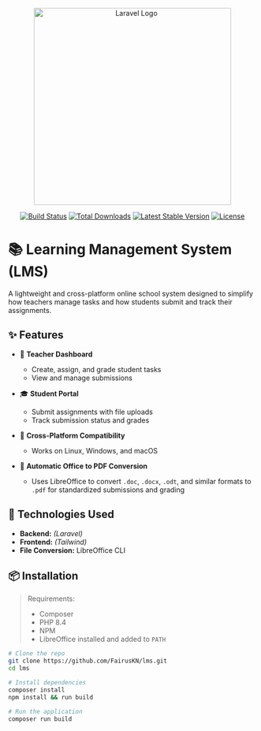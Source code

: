 <p align="center"><a href="https://laravel.com" target="_blank"><img src="https://raw.githubusercontent.com/laravel/art/master/logo-lockup/5%20SVG/2%20CMYK/1%20Full%20Color/laravel-logolockup-cmyk-red.svg" width="400" alt="Laravel Logo"></a></p>

<p align="center">
<a href="https://github.com/laravel/framework/actions"><img src="https://github.com/laravel/framework/workflows/tests/badge.svg" alt="Build Status"></a>
<a href="https://packagist.org/packages/laravel/framework"><img src="https://img.shields.io/packagist/dt/laravel/framework" alt="Total Downloads"></a>
<a href="https://packagist.org/packages/laravel/framework"><img src="https://img.shields.io/packagist/v/laravel/framework" alt="Latest Stable Version"></a>
<a href="https://packagist.org/packages/laravel/framework"><img src="https://img.shields.io/packagist/l/laravel/framework" alt="License"></a>
</p>

# 📚 Learning Management System (LMS)

A lightweight and cross-platform online school system designed to simplify how teachers manage tasks and how students submit and track their assignments.

## ✨ Features

- 📝 **Teacher Dashboard**
  - Create, assign, and grade student tasks
  - View and manage submissions

- 🎓 **Student Portal**
  - Submit assignments with file uploads
  - Track submission status and grades

- 🧠 **Cross-Platform Compatibility**
  - Works on Linux, Windows, and macOS

- 📄 **Automatic Office to PDF Conversion**
  - Uses LibreOffice to convert `.doc`, `.docx`, `.odt`, and similar formats to `.pdf` for standardized submissions and grading

## 🚧 Technologies Used

- **Backend:** *(Laravel)*
- **Frontend:** *(Tailwind)*
- **File Conversion:** LibreOffice CLI

## 📦 Installation

> Requirements:
> - Composer
> - PHP 8.4
> - NPM
> - LibreOffice installed and added to `PATH`

```bash
# Clone the repo
git clone https://github.com/FairusKN/lms.git
cd lms

# Install dependencies
composer install
npm install && run build

# Run the application
composer run build
